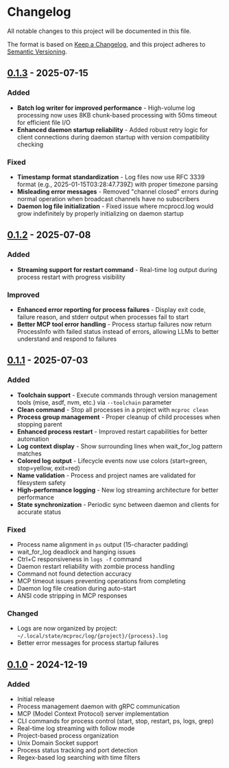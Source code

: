 # Changelog

All notable changes to this project will be documented in this file.

The format is based on [Keep a Changelog](https://keepachangelog.com/en/1.0.0/),
and this project adheres to [Semantic Versioning](https://semver.org/spec/v2.0.0.html).

## [0.1.3] - 2025-07-15

### Added
- **Batch log writer for improved performance** - High-volume log processing now uses 8KB chunk-based processing with 50ms timeout for efficient file I/O
- **Enhanced daemon startup reliability** - Added robust retry logic for client connections during daemon startup with version compatibility checking

### Fixed
- **Timestamp format standardization** - Log files now use RFC 3339 format (e.g., 2025-01-15T03:28:47.739Z) with proper timezone parsing
- **Misleading error messages** - Removed "channel closed" errors during normal operation when broadcast channels have no subscribers
- **Daemon log file initialization** - Fixed issue where mcprocd.log would grow indefinitely by properly initializing on daemon startup

## [0.1.2] - 2025-07-08

### Added
- **Streaming support for restart command** - Real-time log output during process restart with progress visibility

### Improved
- **Enhanced error reporting for process failures** - Display exit code, failure reason, and stderr output when processes fail to start
- **Better MCP tool error handling** - Process startup failures now return ProcessInfo with failed status instead of errors, allowing LLMs to better understand and respond to failures

## [0.1.1] - 2025-07-03

### Added
- **Toolchain support** - Execute commands through version management tools (mise, asdf, nvm, etc.) via `--toolchain` parameter
- **Clean command** - Stop all processes in a project with `mcproc clean`
- **Process group management** - Proper cleanup of child processes when stopping parent
- **Enhanced process restart** - Improved restart capabilities for better automation
- **Log context display** - Show surrounding lines when wait_for_log pattern matches
- **Colored log output** - Lifecycle events now use colors (start=green, stop=yellow, exit=red)
- **Name validation** - Process and project names are validated for filesystem safety
- **High-performance logging** - New log streaming architecture for better performance
- **State synchronization** - Periodic sync between daemon and clients for accurate status

### Fixed
- Process name alignment in `ps` output (15-character padding)
- wait_for_log deadlock and hanging issues
- Ctrl+C responsiveness in `logs -f` command
- Daemon restart reliability with zombie process handling
- Command not found detection accuracy
- MCP timeout issues preventing operations from completing
- Daemon log file creation during auto-start
- ANSI code stripping in MCP responses

### Changed
- Logs are now organized by project: `~/.local/state/mcproc/log/{project}/{process}.log`
- Better error messages for process startup failures

## [0.1.0] - 2024-12-19

### Added
- Initial release
- Process management daemon with gRPC communication
- MCP (Model Context Protocol) server implementation
- CLI commands for process control (start, stop, restart, ps, logs, grep)
- Real-time log streaming with follow mode
- Project-based process organization
- Unix Domain Socket support
- Process status tracking and port detection
- Regex-based log searching with time filters

[Unreleased]: https://github.com/neptaco/mcproc/compare/v0.1.3...HEAD
[0.1.3]: https://github.com/neptaco/mcproc/compare/v0.1.2...v0.1.3
[0.1.2]: https://github.com/neptaco/mcproc/compare/v0.1.1...v0.1.2
[0.1.1]: https://github.com/neptaco/mcproc/compare/v0.1.0...v0.1.1
[0.1.0]: https://github.com/neptaco/mcproc/releases/tag/v0.1.0